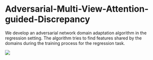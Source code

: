 # Adversarial-Multi-View-Attention-guided-Discrepancy
We develop an adversarial network domain adaptation algorithm in the regression setting. The algorithm tries to find features shared by the domains during the training process for the regression task. 

![](./images/AMVSA.png)
